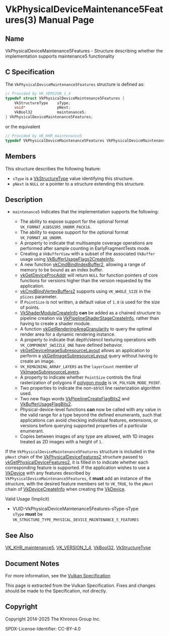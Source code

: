 # VkPhysicalDeviceMaintenance5Features(3) Manual Page

## Name

VkPhysicalDeviceMaintenance5Features - Structure describing whether the implementation supports maintenance5 functionality



## [](#_c_specification)C Specification

The `VkPhysicalDeviceMaintenance5Features` structure is defined as:

```c++
// Provided by VK_VERSION_1_4
typedef struct VkPhysicalDeviceMaintenance5Features {
    VkStructureType    sType;
    void*              pNext;
    VkBool32           maintenance5;
} VkPhysicalDeviceMaintenance5Features;
```

or the equivalent

```c++
// Provided by VK_KHR_maintenance5
typedef VkPhysicalDeviceMaintenance5Features VkPhysicalDeviceMaintenance5FeaturesKHR;
```

## [](#_members)Members

This structure describes the following feature:

- `sType` is a [VkStructureType](https://registry.khronos.org/vulkan/specs/latest/man/html/VkStructureType.html) value identifying this structure.
- `pNext` is `NULL` or a pointer to a structure extending this structure.

## [](#_description)Description

- []()`maintenance5` indicates that the implementation supports the following:
  
  - The ability to expose support for the optional format `VK_FORMAT_A1B5G5R5_UNORM_PACK16`.
  - The ability to expose support for the optional format `VK_FORMAT_A8_UNORM`.
  - A property to indicate that multisample coverage operations are performed after sample counting in EarlyFragmentTests mode.
  - Creating a `VkBufferView` with a subset of the associated `VkBuffer` usage using [VkBufferUsageFlags2CreateInfo](https://registry.khronos.org/vulkan/specs/latest/man/html/VkBufferUsageFlags2CreateInfo.html).
  - A new function [vkCmdBindIndexBuffer2](https://registry.khronos.org/vulkan/specs/latest/man/html/vkCmdBindIndexBuffer2.html), allowing a range of memory to be bound as an index buffer.
  - [vkGetDeviceProcAddr](https://registry.khronos.org/vulkan/specs/latest/man/html/vkGetDeviceProcAddr.html) will return `NULL` for function pointers of core functions for versions higher than the version requested by the application.
  - [vkCmdBindVertexBuffers2](https://registry.khronos.org/vulkan/specs/latest/man/html/vkCmdBindVertexBuffers2.html) supports using `VK_WHOLE_SIZE` in the `pSizes` parameter.
  - If `PointSize` is not written, a default value of `1.0` is used for the size of points.
  - [VkShaderModuleCreateInfo](https://registry.khronos.org/vulkan/specs/latest/man/html/VkShaderModuleCreateInfo.html) **can** be added as a chained structure to pipeline creation via [VkPipelineShaderStageCreateInfo](https://registry.khronos.org/vulkan/specs/latest/man/html/VkPipelineShaderStageCreateInfo.html), rather than having to create a shader module.
  - A function [vkGetRenderingAreaGranularity](https://registry.khronos.org/vulkan/specs/latest/man/html/vkGetRenderingAreaGranularity.html) to query the optimal render area for a dynamic rendering instance.
  - A property to indicate that depth/stencil texturing operations with `VK_COMPONENT_SWIZZLE_ONE` have defined behavior.
  - [vkGetDeviceImageSubresourceLayout](https://registry.khronos.org/vulkan/specs/latest/man/html/vkGetDeviceImageSubresourceLayout.html) allows an application to perform a [vkGetImageSubresourceLayout](https://registry.khronos.org/vulkan/specs/latest/man/html/vkGetImageSubresourceLayout.html) query without having to create an image.
  - `VK_REMAINING_ARRAY_LAYERS` as the `layerCount` member of [VkImageSubresourceLayers](https://registry.khronos.org/vulkan/specs/latest/man/html/VkImageSubresourceLayers.html).
  - A property to indicate whether `PointSize` controls the final rasterization of polygons if [polygon mode](https://registry.khronos.org/vulkan/specs/latest/html/vkspec.html#primsrast-polygonmode) is `VK_POLYGON_MODE_POINT`.
  - Two properties to indicate the non-strict line rasterization algorithm used.
  - Two new flags words [VkPipelineCreateFlagBits2](https://registry.khronos.org/vulkan/specs/latest/man/html/VkPipelineCreateFlagBits2.html) and [VkBufferUsageFlagBits2](https://registry.khronos.org/vulkan/specs/latest/man/html/VkBufferUsageFlagBits2.html).
  - Physical-device-level functions **can** now be called with any value in the valid range for a type beyond the defined enumerants, such that applications can avoid checking individual features, extensions, or versions before querying supported properties of a particular enumerant.
  - Copies between images of any type are allowed, with 1D images treated as 2D images with a height of `1`.

If the `VkPhysicalDeviceMaintenance5Features` structure is included in the `pNext` chain of the [VkPhysicalDeviceFeatures2](https://registry.khronos.org/vulkan/specs/latest/man/html/VkPhysicalDeviceFeatures2.html) structure passed to [vkGetPhysicalDeviceFeatures2](https://registry.khronos.org/vulkan/specs/latest/man/html/vkGetPhysicalDeviceFeatures2.html), it is filled in to indicate whether each corresponding feature is supported. If the application wishes to use a [VkDevice](https://registry.khronos.org/vulkan/specs/latest/man/html/VkDevice.html) with any features described by `VkPhysicalDeviceMaintenance5Features`, it **must** add an instance of the structure, with the desired feature members set to `VK_TRUE`, to the `pNext` chain of [VkDeviceCreateInfo](https://registry.khronos.org/vulkan/specs/latest/man/html/VkDeviceCreateInfo.html) when creating the [VkDevice](https://registry.khronos.org/vulkan/specs/latest/man/html/VkDevice.html).

Valid Usage (Implicit)

- [](#VUID-VkPhysicalDeviceMaintenance5Features-sType-sType)VUID-VkPhysicalDeviceMaintenance5Features-sType-sType  
  `sType` **must** be `VK_STRUCTURE_TYPE_PHYSICAL_DEVICE_MAINTENANCE_5_FEATURES`

## [](#_see_also)See Also

[VK\_KHR\_maintenance5](https://registry.khronos.org/vulkan/specs/latest/man/html/VK_KHR_maintenance5.html), [VK\_VERSION\_1\_4](https://registry.khronos.org/vulkan/specs/latest/man/html/VK_VERSION_1_4.html), [VkBool32](https://registry.khronos.org/vulkan/specs/latest/man/html/VkBool32.html), [VkStructureType](https://registry.khronos.org/vulkan/specs/latest/man/html/VkStructureType.html)

## [](#_document_notes)Document Notes

For more information, see the [Vulkan Specification](https://registry.khronos.org/vulkan/specs/latest/html/vkspec.html#VkPhysicalDeviceMaintenance5Features)

This page is extracted from the Vulkan Specification. Fixes and changes should be made to the Specification, not directly.

## [](#_copyright)Copyright

Copyright 2014-2025 The Khronos Group Inc.

SPDX-License-Identifier: CC-BY-4.0